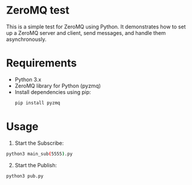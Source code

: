 # ZeroMQ test
This is a simple test for ZeroMQ using Python.
It demonstrates how to set up a ZeroMQ server and client, send messages, and handle them asynchronously.

# Requirements
- Python 3.x
- ZeroMQ library for Python (pyzmq)
- Install dependencies using pip:
  ```bash
  pip install pyzmq
  ```
# Usage
1. Start the Subscribe:
  ```bash
  python3 main_sub(5555).py
  ```
2. Start the Publish:
  ```bash
  python3 pub.py
  ```
